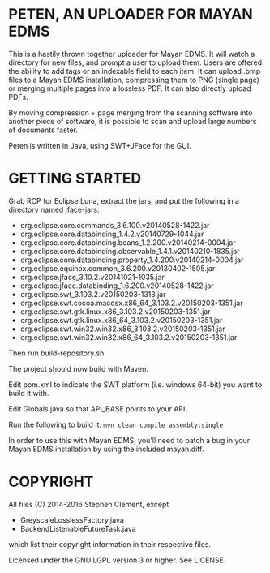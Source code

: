 
PETEN, AN UPLOADER FOR MAYAN EDMS
=================================

This is a hastily thrown together uploader for Mayan EDMS. It will watch a
directory for new files, and prompt a user to upload them. Users are offered
the ability to add tags or an indexable field to each item. It can upload .bmp
files to a Mayan EDMS installation, compressing them to PNG (single page) or
merging multiple pages into a lossless PDF. It can also directly upload PDFs.

By moving compression + page merging from the scanning software into another
piece of software, it is possible to scan and upload large numbers of
documents faster.

Peten is written in Java, using SWT+JFace for the GUI.

GETTING STARTED
===============

Grab RCP for Eclipse Luna, extract the jars, and put the following in a
directory named jface-jars:
* org.eclipse.core.commands_3.6.100.v20140528-1422.jar
* org.eclipse.core.databinding_1.4.2.v20140729-1044.jar
* org.eclipse.core.databinding.beans_1.2.200.v20140214-0004.jar
* org.eclipse.core.databinding.observable_1.4.1.v20140210-1835.jar
* org.eclipse.core.databinding.property_1.4.200.v20140214-0004.jar
* org.eclipse.equinox.common_3.6.200.v20130402-1505.jar
* org.eclipse.jface_3.10.2.v20141021-1035.jar
* org.eclipse.jface.databinding_1.6.200.v20140528-1422.jar
* org.eclipse.swt_3.103.2.v20150203-1313.jar
* org.eclipse.swt.cocoa.macosx.x86_64_3.103.2.v20150203-1351.jar
* org.eclipse.swt.gtk.linux.x86_3.103.2.v20150203-1351.jar
* org.eclipse.swt.gtk.linux.x86_64_3.103.2.v20150203-1351.jar
* org.eclipse.swt.win32.win32.x86_3.103.2.v20150203-1351.jar
* org.eclipse.swt.win32.win32.x86_64_3.103.2.v20150203-1351.jar

Then run build-repository.sh.

The project should now build with Maven.

Edit pom.xml to indicate the SWT platform (i.e. windows 64-bit) you want
to build it with.

Edit Globals.java so that API_BASE points to your API.

Run the following to build it:
``mvn clean compile assembly:single``

In order to use this with Mayan EDMS, you'll need to patch a bug in your
Mayan EDMS installation by using the included mayan.diff.

COPYRIGHT
=========

All files (C) 2014-2016 Stephen Clement, except
* GreyscaleLosslessFactory.java
* BackendListenableFutureTask.java

which list their copyright information in their respective files.

Licensed under the GNU LGPL version 3 or higher. See LICENSE.

